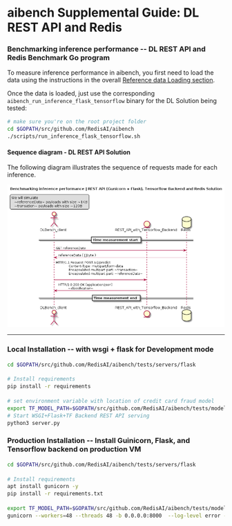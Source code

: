 # aibench Supplemental Guide: DL REST API and Redis


### Benchmarking inference performance -- DL REST API and Redis Benchmark Go program

To measure inference performance in aibench, you first need to load
the data using the instructions in the overall [Reference data Loading section](https://github.com/RedisAI/aibench#reference-data-loading). 

Once the data is loaded,
just use the corresponding `aibench_run_inference_flask_tensorflow` binary for the DL Solution
being tested:

```bash
# make sure you're on the root project folder
cd $GOPATH/src/github.com/RedisAI/aibench
./scripts/run_inference_flask_tensorflow.sh
```


#### Sequence diagram - DL REST API Solution

The following diagram illustrates the sequence of requests made for each inference.

![Sequence diagram - DL REST API Solution][aibench_client_restapi]

[aibench_client_restapi]: ./aibench_client_restapi.png

---

### Local Installation -- with wsgi + flask for Development mode

```bash
cd $GOPATH/src/github.com/RedisAI/aibench/tests/servers/flask

# Install requirements
pip install -r requirements

# set environment variable with location of credit card fraud model
export TF_MODEL_PATH=$GOPATH/src/github.com/RedisAI/aibench/tests/models/tensorflow/creditcardfraud.pb
# Start WSGI+Flask+TF Backend REST API serving
python3 server.py
```

### Production Installation -- Install Guinicorn, Flask, and Tensorflow backend on production VM


```bash
cd $GOPATH/src/github.com/RedisAI/aibench/tests/servers/flask

# Install requirements
apt install gunicorn -y
pip install -r requirements.txt

export TF_MODEL_PATH=$GOPATH/src/github.com/RedisAI/aibench/tests/models/tensorflow/creditcardfraud.pb
gunicorn --workers=48 --threads 48 -b 0.0.0.0:8000  --log-level error --daemon server:app
```
